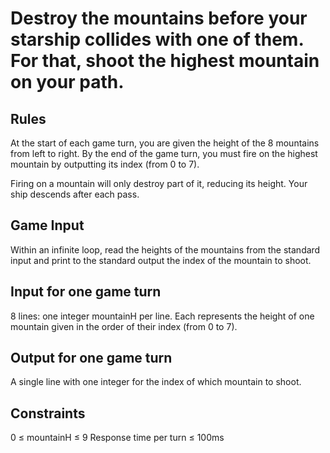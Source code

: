 # Destroy the mountains before your starship collides with one of them. For that, shoot the highest mountain on your path.
## Rules
At the start of each game turn, you are given the height of the 8 mountains from left to right.
By the end of the game turn, you must fire on the highest mountain by outputting its index (from 0 to 7).

Firing on a mountain will only destroy part of it, reducing its height. Your ship descends after each pass.  

## Game Input
Within an infinite loop, read the heights of the mountains from the standard input and print to the standard output the index of the mountain to shoot.
## Input for one game turn
8 lines: one integer mountainH per line. Each represents the height of one mountain given in the order of their index (from 0 to 7).
## Output for one game turn
A single line with one integer for the index of which mountain to shoot.
## Constraints
0 ≤ mountainH ≤ 9
Response time per turn ≤ 100ms
